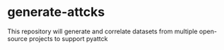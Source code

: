 # generate-attcks

This repository will generate and correlate datasets from multiple open-source projects to support pyattck